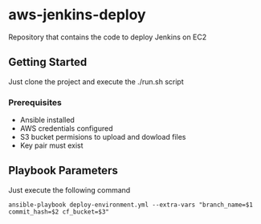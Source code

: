 # aws-jenkins-deploy
Repository that contains the code to deploy Jenkins on EC2

## Getting Started
Just clone the project and execute the ./run.sh script

### Prerequisites
- Ansible installed
- AWS credentials configured
- S3 bucket permisions to upload and dowload files
- Key pair must exist

## Playbook Parameters
Just execute the following command
```
ansible-playbook deploy-environment.yml --extra-vars "branch_name=$1 commit_hash=$2 cf_bucket=$3"
```
